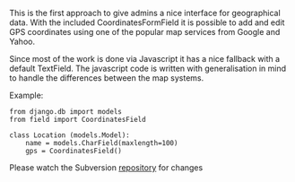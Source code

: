 This is the first approach to give admins a nice interface for geographical
data. With the included CoordinatesFormField it is possible to add and edit
GPS coordinates using one of the popular map services from Google and Yahoo.

Since most of the work is done via Javascript it has a nice fallback with
a default TextField. The javascript code is written with generalisation in
mind to handle the differences between the map systems.

Example:

```
from django.db import models
from field import CoordinatesField

class Location (models.Model):
    name = models.CharField(maxlength=100)
    gps = CoordinatesField()
```

Please watch the Subversion [repository](http://django-coordinatesfield.googlecode.com/svn/) for changes